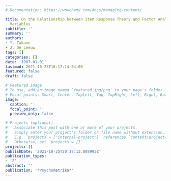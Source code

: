 ```yaml
---
# Documentation: https://wowchemy.com/docs/managing-content/

title: On the Relationship between Item Response Theory and Factor Analysis of Discreticized
  Variables
subtitle: ''
summary: ''
authors:
- Y. Takane
- J. De Leeuw
tags: []
categories: []
date: '1987-01-01'
lastmod: 2021-10-25T16:17:14-04:00
featured: false
draft: false

# Featured image
# To use, add an image named `featured.jpg/png` to your page's folder.
# Focal points: Smart, Center, TopLeft, Top, TopRight, Left, Right, BottomLeft, Bottom, BottomRight.
image:
  caption: ''
  focal_point: ''
  preview_only: false

# Projects (optional).
#   Associate this post with one or more of your projects.
#   Simply enter your project's folder or file name without extension.
#   E.g. `projects = ["internal-project"]` references `content/project/deep-learning/index.md`.
#   Otherwise, set `projects = []`.
projects: []
publishDate: '2021-10-25T20:17:13.888993Z'
publication_types:
- '2'
abstract: ''
publication: '*Psychometrika*'
---
```

